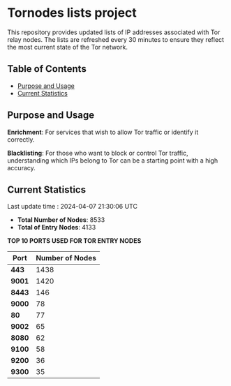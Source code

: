 # Tornodes lists project

This repository provides updated lists of IP addresses associated with Tor relay nodes. The lists are refreshed every 30 minutes to ensure they reflect the most current state of the Tor network.

## Table of Contents

- [Purpose and Usage](#purpose-and-usage)
- [Current Statistics](#current-statistics)


## Purpose and Usage

**Enrichment**: For services that wish to allow Tor traffic or identify it correctly.

**Blacklisting**: For those who want to block or control Tor traffic, understanding which IPs belong to Tor can be a starting point with a high accuracy.

## Current Statistics

Last update time : 2024-04-07 21:30:06 UTC

- **Total Number of Nodes**: 8533
- **Total of Entry Nodes**: 4133

**TOP 10 PORTS USED FOR TOR ENTRY NODES**

| **Port** | **Number of Nodes** |
|------|-----------------|
| **443**   | 1438  |
| **9001**   | 1420  |
| **8443**   | 146  |
| **9000**   | 78  |
| **80**   | 77  |
| **9002**   | 65  |
| **8080**   | 62  |
| **9100**   | 58  |
| **9200**   | 36  |
| **9300**   | 35  |

